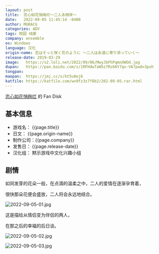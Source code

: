 ```yaml
---
layout: post
title:  恋心如花悄绚烂～二人永相伴～
date:   2022-09-05 11:45:14 -0400
author: MGRACG
categories: ADV
tags: 校园 纯爱
company: ensemble
os: Windows
language: 汉化
origin-name: 恋はそっと咲く花のように ～二人は永遠に寄り添っていく～
release-date: 2019-03-29
image:   https://s2.loli.net/2022/09/06/MwyJbFhPqmnXWOd.jpg
dupan:   https://pan.baidu.com/s/1RFHdwTaW5z7Rs66Y7qv-VA?pwd=3puh
tongpan: 
maopan:  https://jmj.cc/s/kt5u8ej6
katfile: https://katfile.com/wx9fz3z7f8b2/202-09-05.rar.html
---
```


[恋心如花悄绚烂](恋心如花悄绚烂) 的 Fan Disk

## 基本信息

- 游戏名：  {{page.title}}
- 日文：    {{page.origin-name}}
- 制作公司：{{page.company}}
- 发售日：  {{page.release-date}}
- 汉化组： 黙示游戏中文化兴趣小组

## 剧情

如同发芽的花朵一般，在点滴的温柔之中，二人的爱情在逐渐孕育着，

很快那朵花便会盛放，二人将会永远地结合。

![2022-09-05-01.jpg](https://s2.loli.net/2022/09/06/1S7Et92uIBTnOwj.jpg)

这是描绘从情侣变为伴侣的两人，

在那之后的幸福的后日谈。

![2022-09-05-02.jpg](https://s2.loli.net/2022/09/06/CwMhIf4NPS5p73D.jpg)

![2022-09-05-03.jpg](https://s2.loli.net/2022/09/06/s8g6pmLx5CRjnZh.jpg)